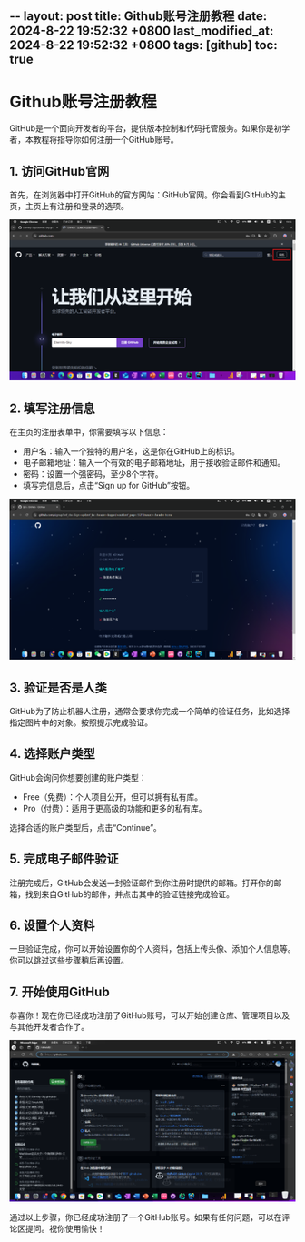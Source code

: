 --
layout: post
title: Github账号注册教程
date: 2024-8-22 19:52:32 +0800
last_modified_at: 2024-8-22 19:52:32 +0800
tags: [github]
toc:  true
----
# Github账号注册教程

GitHub是一个面向开发者的平台，提供版本控制和代码托管服务。如果你是初学者，本教程将指导你如何注册一个GitHub账号。

## 1. 访问GitHub官网

首先，在浏览器中打开GitHub的官方网站：GitHub官网。你会看到GitHub的主页，主页上有注册和登录的选项。

![Github首页](/images/Github账号注册教程/1.png)

## 2. 填写注册信息
在主页的注册表单中，你需要填写以下信息：

- 用户名：输入一个独特的用户名，这是你在GitHub上的标识。
- 电子邮箱地址：输入一个有效的电子邮箱地址，用于接收验证邮件和通知。
- 密码：设置一个强密码，至少8个字符。
- 填写完信息后，点击“Sign up for GitHub”按钮。

![注册信息](/images/Github账号注册教程/2.png)

## 3. 验证是否是人类
GitHub为了防止机器人注册，通常会要求你完成一个简单的验证任务，比如选择指定图片中的对象。按照提示完成验证。

## 4. 选择账户类型
GitHub会询问你想要创建的账户类型：

- Free（免费）：个人项目公开，但可以拥有私有库。
- Pro（付费）：适用于更高级的功能和更多的私有库。

选择合适的账户类型后，点击“Continue”。

## 5. 完成电子邮件验证
注册完成后，GitHub会发送一封验证邮件到你注册时提供的邮箱。打开你的邮箱，找到来自GitHub的邮件，并点击其中的验证链接完成验证。
## 6. 设置个人资料
一旦验证完成，你可以开始设置你的个人资料，包括上传头像、添加个人信息等。你可以跳过这些步骤稍后再设置。

## 7. 开始使用GitHub
恭喜你！现在你已经成功注册了GitHub账号，可以开始创建仓库、管理项目以及与其他开发者合作了。

![成功注册](/images/Github账号注册教程/3.png)

通过以上步骤，你已经成功注册了一个GitHub账号。如果有任何问题，可以在评论区提问。祝你使用愉快！

